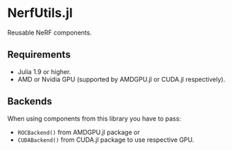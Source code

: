 # NerfUtils.jl

Reusable NeRF components.

## Requirements

- Julia 1.9 or higher.
- AMD or Nvidia GPU (supported by AMDGPU.jl or CUDA.jl respectively).

## Backends

When using components from this library you have to pass:
- `ROCBackend()` from AMDGPU.jl package or
- `CUDABackend()` from CUDA.jl package
to use respective GPU.
